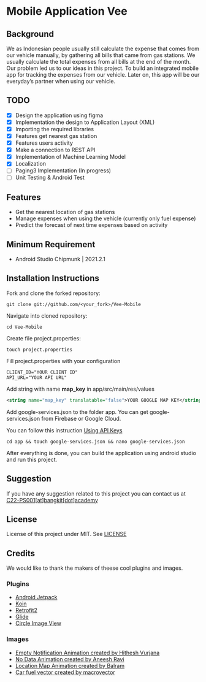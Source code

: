 # Mobile Application Vee

## Background
We as Indonesian people usually still calculate the expense that comes from our vehicle manually, by gathering all bills that came from gas stations. We usually calculate the total expenses from all bills at the end of the month. Our problem led us to our ideas in this project. To build an integrated mobile app for tracking the expenses from our vehicle. Later on, this app will be our everyday’s partner when using our vehicle.


## TODO
- [x] Design the application using figma
- [x] Implementation the design to Application Layout (XML)
- [x] Importing the required libraries
- [x] Features get nearest gas station
- [x] Features users activity
- [x] Make a connection to REST API
- [x] Implementation of Machine Learning Model
- [x] Localization
- [ ] Paging3 Implementation (In progress)
- [ ] Unit Testing & Android Test

## Features
- Get the nearest location of gas stations
- Manage expenses when using the vehicle (currently only fuel expense)
- Predict the forecast of next time expenses based on activity

## Minimum Requirement
- Android Studio Chipmunk | 2021.2.1

## Installation Instructions
Fork and clone the forked repository:
```shell
git clone git://github.com/<your_fork>/Vee-Mobile
```
Navigate into cloned repository:
```shell
cd Vee-Mobile
```
Create file project.properties:
```shell
touch project.properties
```
Fill project.properties with your configuration
```
CLIENT_ID="YOUR CLIENT ID"
API_URL="YOUR API URL"
```
Add string with name **map_key** in app/src/main/res/values
```xml
<string name="map_key" translatable="false">YOUR GOOGLE MAP KEY</string>
```
Add google-services.json to the folder app. You can get google-services.json from Firebase or Google Cloud. 

You can follow this instruction [Using API Keys](https://developers.google.com/maps/documentation/android-sdk/get-api-key?hl=id)
```
cd app && touch google-services.json && nano google-services.json
```
After everything is done, you can build the application using android studio and run this project.

## Suggestion
If you have any suggestion related to this project you can contact us at [C22-PS001[at]bangkit[dot]academy](mailto:c22-ps001@bangkit.academy)

## License
License of this project under MIT. See [LICENSE](LICENSE)

## Credits
We would like to thank the makers of theese cool plugins and images.

### Plugins
- [Android Jetpack](https://developer.android.com/jetpack)
- [Koin](https://insert-koin.io)
- [Retrofit2](https://square.github.io/retrofit/)
- [Glide](https://github.com/bumptech/glide)
- [Circle Image View](https://github.com/hdodenhof/CircleImageView)
### Images
- [Empty Notification Animation created by Hithesh Vurjana](https://lottiefiles.com/99955-empty-notifications)
- [No Data Animation created by Aneesh Ravi](https://lottiefiles.com/13659-no-data)
- [Location Map Animation created by Balram](https://lottiefiles.com/5733-location-map)
- [Car fuel vector created by macrovector](https://www.freepik.com/free-vector/gas-stations-refills-isometric-composition-with-gasoline-filling-columns-cars-motorbikes-with-people-characters_7498299.htm)
